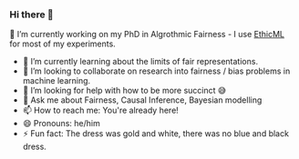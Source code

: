 ### Hi there 👋

🔭 I’m currently working on my PhD in Algrothmic Fairness - I use [EthicML](https://github.com/predictive-analytics-lab/EthicML) for most of my experiments.
- 🌱 I’m currently learning about the limits of fair representations.
- 👯 I’m looking to collaborate on research into fairness / bias problems in machine learning.
- 🤔 I’m looking for help with how to be more succinct :sweat_smile:
- 💬 Ask me about Fairness, Causal Inference, Bayesian modelling
- 📫 How to reach me: You're already here!
- 😄 Pronouns: he/him
- ⚡ Fun fact: The dress was gold and white, there was no blue and black dress.

<!--
**olliethomas/olliethomas** is a ✨ _special_ ✨ repository because its `README.md` (this file) appears on your GitHub profile.

Here are some ideas to get you started:

- 🔭 I’m currently working on ...
- 🌱 I’m currently learning ...
- 👯 I’m looking to collaborate on ...
- 🤔 I’m looking for help with ...
- 💬 Ask me about ...
- 📫 How to reach me: ...
- 😄 Pronouns: ...
- ⚡ Fun fact: ...
-->

